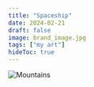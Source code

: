 ```yaml
---
title: "Spaceship"
date: 2024-02-21
draft: false
image: brand_image.jpg
tags: ["my art"]
hideToc: true
---
```


![Mountains](https://www.mustachedsquid.com/art/img/space/Exploring%20the%20snow%20world.png)

